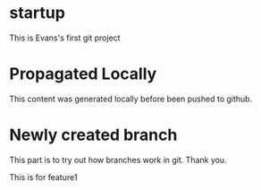 # startup
This is Evans's first git project

# Propagated Locally

This content was generated locally before been pushed to github.

# Newly created branch

This part is to try out how branches work in git. Thank you.

This is for feature1
